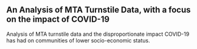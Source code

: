 ## An Analysis of MTA Turnstile Data, with a focus on the impact of COVID-19
Analysis of MTA turnstile data and the disproportionate impact COVID-19 has had on communities of lower socio-economic status.
